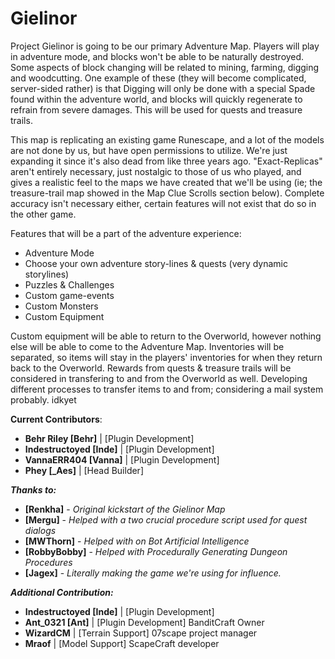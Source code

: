 # Gielinor
Project Gielinor is going to be our primary Adventure Map. Players will play in adventure mode, and blocks won't be able to be naturally destroyed. Some aspects of block changing will be related to mining, farming,  digging and woodcutting. One example of these (they will become complicated, server-sided rather) is that Digging will only be done with a special Spade found within the adventure world, and  blocks will quickly regenerate to refrain from severe damages. This will be used for quests and treasure trails. 

This map is replicating an existing game Runescape, and a lot of the models are not done by us, but have open permissions to utilize. We're just expanding it since it's also dead from like three years ago. "Exact-Replicas" aren't entirely necessary, just nostalgic to those of us who played, and gives a realistic feel to the maps we have created that we'll be using (ie; the treasure-trail map showed in the Map Clue Scrolls section below). Complete accuracy isn't necessary either, certain features will not exist that do so in the other game.

Features that will be a part of the adventure experience:
- Adventure Mode
- Choose your own adventure story-lines & quests (very dynamic storylines)
- Puzzles & Challenges
- Custom game-events
- Custom Monsters
- Custom Equipment

Custom equipment will be able to return to the Overworld, however nothing else will be able to come to the Adventure Map. Inventories will be separated, so items will stay in the players' inventories for when they return back to the Overworld. Rewards from quests & treasure trails will be considered in transfering to and from the Overworld as well. Developing different processes to transfer items to and from; considering a mail system probably. idkyet

**Current Contributors**:
- **Behr Riley [Behr]** | [Plugin Development]
- **Indestructoyed [Inde]** | [Plugin Development]
- **VannaERR404 [Vanna]** | [Plugin Development]
- **Phey [\_Aes]** | [Head Builder]

***Thanks to:***
- **[Renkha]** - *Original kickstart of the Gielinor Map*
- **[Mergu]** - *Helped with a two crucial procedure script used for quest dialogs*
- **[MWThorn]** - *Helped with on Bot Artificial Intelligence*
- **[RobbyBobby]** - *Helped with Procedurally Generating Dungeon Procedures*
- **[Jagex]** - *Literally making the game we're using for influence.*

***Additional Contribution:***
- **Indestructoyed [Inde]** | [Plugin Development]
- **Ant_0321 [Ant]** | [Plugin Development] BanditCraft Owner
- **WizardCM** | [Terrain Support] 07scape project manager
- **Mraof** | [Model Support] ScapeCraft developer
